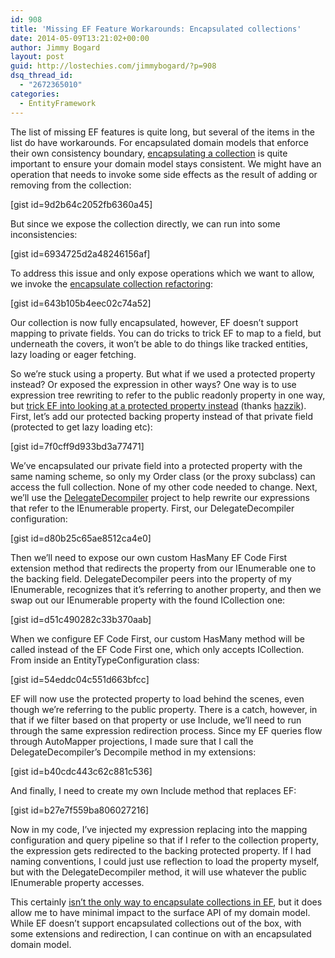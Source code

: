 ```yaml
---
id: 908
title: 'Missing EF Feature Workarounds: Encapsulated collections'
date: 2014-05-09T13:21:02+00:00
author: Jimmy Bogard
layout: post
guid: http://lostechies.com/jimmybogard/?p=908
dsq_thread_id:
  - "2672365010"
categories:
  - EntityFramework
---
```

The list of missing EF features is quite long, but several of the items in the list do have workarounds. For encapsulated domain models that enforce their own consistency boundary, [encapsulating a collection](http://lostechies.com/jimmybogard/2010/03/10/strengthening-your-domain-encapsulated-collections/) is quite important to ensure your domain model stays consistent. We might have an operation that needs to invoke some side effects as the result of adding or removing from the collection:

[gist id=9d2b64c2052fb6360a45]

But since we expose the collection directly, we can run into some inconsistencies:

[gist id=6934725d2a48246156af]

To address this issue and only expose operations which we want to allow, we invoke the [encapsulate collection refactoring](http://refactoring.com/catalog/encapsulateCollection.html):

[gist id=643b105b4eec02c74a52]

Our collection is now fully encapsulated, however, EF doesn’t support mapping to private fields. You can do tricks to trick EF to map to a field, but underneath the covers, it won’t be able to do things like tracked entities, lazy loading or eager fetching.

So we’re stuck using a property. But what if we used a protected property instead? Or exposed the expression in other ways? One way is to use expression tree rewriting to refer to the public readonly property in one way, but [trick EF into looking at a protected property instead](https://gist.github.com/hazzik/c08eabc7dffdca83eb55) (thanks [hazzik](http://hazzik.ru/)). First, let’s add our protected backing property instead of that private field (protected to get lazy loading etc):

[gist id=7f0cff9d933bd3a77471]

We’ve encapsulated our private field into a protected property with the same naming scheme, so only my Order class (or the proxy subclass) can access the full collection. None of my other code needed to change. Next, we’ll use the [DelegateDecompiler](https://github.com/hazzik/DelegateDecompiler) project to help rewrite our expressions that refer to the IEnumerable property. First, our DelegateDecompiler configuration:

[gist id=d80b25c65ae8512ca4e0]

Then we’ll need to expose our own custom HasMany EF Code First extension method that redirects the property from our IEnumerable one to the backing field. DelegateDecompiler peers into the property of my IEnumerable, recognizes that it’s referring to another property, and then we swap out our IEnumerable property with the found ICollection one:

[gist id=d51c490282c33b370aab]

When we configure EF Code First, our custom HasMany method will be called instead of the EF Code First one, which only accepts ICollection. From inside an EntityTypeConfiguration class:

[gist id=54eddc04c551d663bfcc]

EF will now use the protected property to load behind the scenes, even though we’re referring to the public property. There is a catch, however, in that if we filter based on that property or use Include, we’ll need to run through the same expression redirection process. Since my EF queries flow through AutoMapper projections, I made sure that I call the DelegateDecompiler’s Decompile method in my extensions:

[gist id=b40cdc443c62c881c536]

And finally, I need to create my own Include method that replaces EF:

[gist id=b27e7f559ba806027216]

Now in my code, I’ve injected my expression replacing into the mapping configuration and query pipeline so that if I refer to the collection property, the expression gets redirected to the backing protected property. If I had naming conventions, I could just use reflection to load the property myself, but with the DelegateDecompiler method, it will use whatever the public IEnumerable property accesses.

This certainly [isn’t the only way to encapsulate collections in EF](http://owencraig.com/mapping-but-not-exposing-icollections-in-entity-framework/), but it does allow me to have minimal impact to the surface API of my domain model.&nbsp; While EF doesn’t support encapsulated collections out of the box, with some extensions and redirection, I can continue on with an encapsulated domain model.